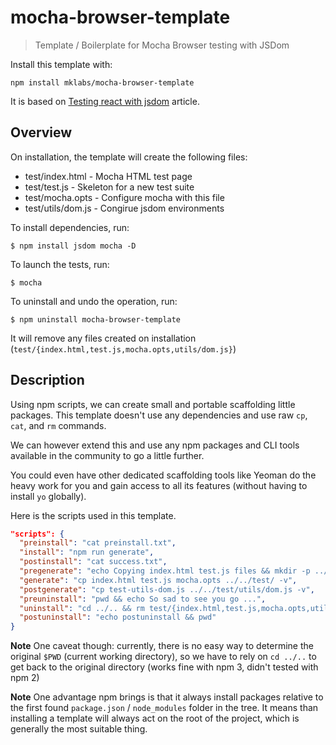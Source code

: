 # mocha-browser-template

> Template / Boilerplate for Mocha Browser testing with JSDom

Install this template with:

    npm install mklabs/mocha-browser-template

It is based on [Testing react with jsdom](http://jaketrent.com/post/testing-react-with-jsdom/) article.

## Overview

On installation, the template will create the following files:

- test/index.html   - Mocha HTML test page
- test/test.js      - Skeleton for a new test suite
- test/mocha.opts   - Configure mocha with this file
- test/utils/dom.js - Congirue jsdom environments


To install dependencies, run:

    $ npm install jsdom mocha -D

To launch the tests, run:

    $ mocha

To uninstall and undo the operation, run:

    $ npm uninstall mocha-browser-template

It will remove any files created on installation
(`test/{index.html,test.js,mocha.opts,utils/dom.js}`)

## Description

Using npm scripts, we can create small and portable scaffolding little
packages. This template doesn't use any dependencies and use raw `cp`, `cat`,
and `rm` commands.

We can however extend this and use any npm packages and CLI tools available in
the community to go a little further.

You could even have other dedicated scaffolding tools like Yeoman do the heavy
work for you and gain access to all its features (without having to install
`yo` globally).

Here is the scripts used in this template.

```json
"scripts": {
  "preinstall": "cat preinstall.txt",
  "install": "npm run generate",
  "postinstall": "cat success.txt",
  "pregenerate": "echo Copying index.html test.js files && mkdir -p ../../test/utils -v",
  "generate": "cp index.html test.js mocha.opts ../../test/ -v",
  "postgenerate": "cp test-utils-dom.js ../../test/utils/dom.js -v",
  "preuninstall": "pwd && echo So sad to see you go ...",
  "uninstall": "cd ../.. && rm test/{index.html,test.js,mocha.opts,utils/dom.js} -v",
  "postuninstall": "echo postuninstall && pwd"
}
```

**Note** One caveat though: currently, there is no easy way to determine the
original `$PWD` (current working directory), so we have to rely on `cd ../..`
to get back to the original directory (works fine with npm 3, didn't tested
with npm 2)

**Note** One advantage npm brings is that it always install packages relative
to the first found `package.json` / `node_modules` folder in the tree. It means
than installing a template will always act on the root of the project, which is
generally the most suitable thing.
